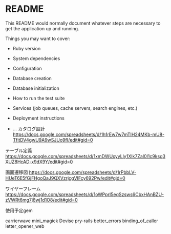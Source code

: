 # README

This README would normally document whatever steps are necessary to get the
application up and running.

Things you may want to cover:

* Ruby version

* System dependencies

* Configuration

* Database creation

* Database initialization

* How to run the test suite

* Services (job queues, cache servers, search engines, etc.)

* Deployment instructions

* ...
カタログ設計
https://docs.google.com/spreadsheets/d/1h1rEw7w7mTIH24MKb-mU8-TfitDV4gwU9A9wSJUo9fI/edit#gid=0

テーブル定義
https://docs.google.com/spreadsheets/d/1xmDWUxyyLly1XIk7ZaI0l1c9ksg3XUZ8HcAD-x9dX9Y/edit#gid=0

画面遷移図
https://docs.google.com/spreadsheets/d/1rPbbLV-HUeT6E5fGjFHgoQaJ9QXVzrjcgVIFcy692Pw/edit#gid=0

ワイヤーフレーム
https://docs.google.com/spreadsheets/d/1oWPprI5eqSzsws6CbxHAnBZU-zVWRt6mg7j6wj1d1O8/edit#gid=0

使用予定gem

carrierwave
mini_magick
Devise
pry-rails
better_errors
binding_of_caller
letter_opener_web
